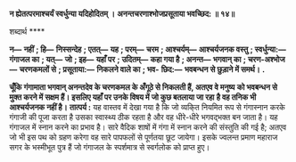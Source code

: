 **न ह्येतत्परमाश्चर्यं स्वर्धुन्या यदिहोदितम् ।** **अनन्तचरणाश्भोजप्रसूताया भवच्छिद: ॥ १४॥** 

शब्दार्थ **** 

**न—** **नहीं** **; हि—** **निस्सन्देह** **; एतत्—** **यह** **; परम्—** **चरम** **; आश्चर्यम्—** **आश्चर्यजनक वस्तु** **; स्वर्धुन्या:—** **गंगाजल का** **; यत्—** **जो** **; इह—** **यहाँ पर** **; उदितम्—** **कहा गया है** **; अनन्त—** **भगवान् का** **; चरण-अश्भोज—** **चरणकमलों से** **; प्रसूताया:—** **निकलने वाले का** **; भव-** **छिद:—** **भवबन्धन से छुड़ाने में समर्थ।** **.** 

**चूँकि गंगामाता भगवान् अनन्तदेव के चरणकमल के अँगूठे से निकलती हैं, अतएव वे मनुष्य** **को भवबन्धन से मुक्त करने में सक्षम हैं। इसलिए यहाँ पर उनके विषय में जो कुछ बतलाया जा रहा** **है वह तनिक भी आश्चर्यजनक नहीं है।** **तात्पर्य :** यह वास्तव में देखा गया है कि जो व्यकि्त नियमित रूप से गंगास्नान करके गंगाजी की पूजा करता है उसका स्वास्थ्य ठीक रहता है और वह धीरे-धीरे भगवद्भक्त बन जाता है। यह गंगाजल में स्नान करने का प्रभाव है। सारे वैदिक शाषों में गंगा में स्नान करने की संस्तुति की गई है; अतएव जो भी इस पथ को ग्रहण करेगा वह सारे पापफलों से पूर्णतया छूट जायेगा। इसके ज्वलन्त प्रमाण महाराज सगर के भस्मीभूत पुत्र हैं जो गंगाजल के स्पर्शमात्र से स्वर्गलोक को प्राप्त हुए।  
